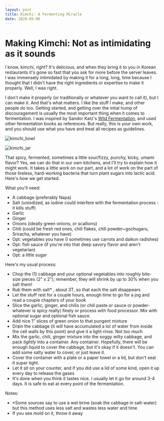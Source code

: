 ```yaml
---
layout: post
title: Kimchi- A Fermenting Miracle
date: 2020-05-06
---
```


# Making Kimchi: Not as intimidating as it sounds

I know, kimchi, right? It's delicious, and when they bring it to you in Korean restaurants it's gone so fast that you ask for more before the server leaves. I was immensely intimidated by making it for a long, long, time because I thought that I didn't have the right ingredients or expertise to make it properly. Well, I was right.

I don't make it properly (or traditionally or whatever you want to call it), but I can make it. And that's what matters. I like the stuff I make, and other people do too. Getting started, and getting over the intial hump of discouragement is usually the most important thing when it comes to fermentation. I was inspired by Sandor Katz's [Wild Fermentation](https://www.wildfermentation.com/), and used other fermentation books as references. But really, this is your own work, and you should use what you have and treat all recipes as guidelines. 

![kimchi_bowl](https://user-images.githubusercontent.com/47159312/81238901-3a767500-8fd1-11ea-9690-ba5b40eefdb1.jpg)

![kimchi_jar](https://user-images.githubusercontent.com/47159312/81238903-3ba7a200-8fd1-11ea-98d9-9b66a4af3a6b.jpg)

That spicy, fermented, sometimes a little sour/fizzy, punchy, kicky, umami flavor? Yes, we can do that in our own kitchens, and I'll try to explain how it might work. It takes a little work on our part, and a lot of work on the part of those tireless, hard-working bacteria that turn plant sugars into lactic acid. Here's how we get started.

What you'll need:
- A cabbage (preferably Napa)
- Salt (uniodized, as iodine could interfere with the fermentation process -it kills stuff)
- Garlic
- Ginger
- Onions (ideally green onions, or scallions)
- Chili (could be fresh red ones, chili flakes, chili powder~gochugaru, Sriracha, whatever you have)
- Opt: vegetables you have (I sometimes use carrots and daikon radishes)
- Opt: fish sauce (if you're into that deep savory flavor and aren't vegetarian)
- Opt: a little sugar

Here's my usual process:
- Chop the (1) cabbage and your optional vegetables into roughly bite-size pieces (2" x 2"); remember, they will shrink by up to 30% when you salt them!
- Rub them with salt* , about 3T, so that each the salt disappears
- Let the stuff rest for a couple hours, enough time to go for a jog and read a couple chapters of your book
- Slice the garlic, ginger, and chilis (or chili paste or sauce or powder- whatever is spicy really) finely or process with food processor. Mix with optional sugar and optional fish sauce.
- Add nice 1" slices of green onion to that pungent mixture
- Drain the cabbage (it will have accumulated a lot of water from inside the cell walls by this point) and give it a light rinse. Not too much
- Mix the garlic, chili, ginger mixture into the soggy wilty cabbage, and pack *tightly* into a container. Any container. Hopefully, there will be enough liquid to cover the cabbage, but it's okay if it doesn't. You can add some salty water to cover, or just leave it. 
- Cover the container with a plate or a paper towel or a lid, but don't seal it super tight. 
- Let it sit on your counter, and if you did use a lid of some kind, open it up every day to release the gases
- It's done when you think it tastes nice. I usually let it go for around 3-4 days. It is safe to eat at every point of the fermentation.

Notes: 
- *Some sources say to use a wet brine (soak the cabbage in salt-water) but this method uses less salt and wastes less water and time 
- If you see mold on it, throw it away




